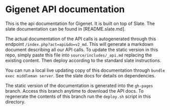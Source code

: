 # Gigenet API documentation

This is the api documentation for Gigenet. It is built on top of Slate. The slate documentation can be found in [README.slate.md].

The actual documentation of the API calls is autogenerated through this endpoint `/index.php?act=api&do=v2_md`. This will generate
a markdown document describing all our API calls. To update the static version in this repo, simply paste this file into
`source/includes/_api.md` replacing the existing content. Then deploy according to the standard slate instructions.

You can run a local live updating copy of this documentation through `bundle exec middleman server`. See the slate docs for details on dependencies.

The static version of the documentation is generated into the `gh-pages` branch. Access this branch anytime to download the API docs. To regenerate the contents of this branch run the `deploy.sh` script in this directory.
